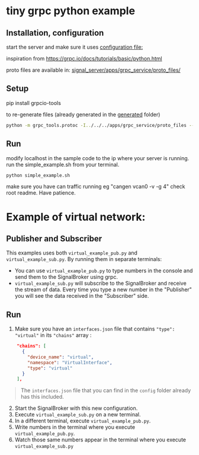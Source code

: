 # tiny grpc python example

## Installation, configuration

start the server and make sure it uses [configuration file:](config/interfaces.json)

inspiration from
https://grpc.io/docs/tutorials/basic/python.html


proto files are available in: [signal_server/apps/grpc_service/proto_files/](/apps/grpc_service/proto_files/)

## Setup
pip install grpcio-tools

to re-generate files (already generated in the [generated](generated/) folder)

```bash
python -m grpc_tools.protoc -I../../../apps/grpc_service/proto_files --python_out=./generated --grpc_python_out=./generated ../../../apps/grpc_service/proto_files/*
```

## Run
modify localhost in the sample code to the ip where your server is running.
run the simple_example.sh from your terminal.
```bash
python simple_example.sh
```

make sure you have can traffic running eg "cangen vcan0  -v -g 4" check root readme. Have patience.

# Example of virtual network: 
## Publisher and Subscriber
This examples uses both `virtual_example_pub.py` and `virtual_example_sub.py`.
By running them in separate terminals:
* You can use `virtual_example_pub.py` to type numbers in the console and send them to the SignalBroker using grpc.
* `virtual_example_sub.py` will subscribe to the SignalBroker and receive the stream of data. Every time you type a new number in the "Publisher" you will see the data received in the "Subscriber" side.

## Run
1. Make sure you have an `interfaces.json` file that contains `"type": "virtual"` in its `"chains"` array :
```json
    "chains": [
      {
        "device_name": "virtual",
        "namespace": "VirtualInterface",
        "type": "virtual"
      }
    ],
  ```
  > The `interfaces.json` file that you can find in the `config` folder already has this included.

2. Start the SignalBroker with this new configuration.
3. Execute `virtual_example_sub.py` on a new terminal.
4. In a different terminal, execute `virtual_example_pub.py`.
5. Write numbers in the terminal where you execute `virtual_example_pub.py`.
6. Watch those same numbers appear in the terminal where you execute `virtual_example_sub.py`
